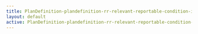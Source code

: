 ```yaml
---
title: PlanDefinition-plandefinition-rr-relevant-reportable-condition-intro
layout: default
active: PlanDefinition-plandefinition-rr-relevant-reportable-condition-intro
---
```


